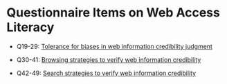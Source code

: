 # Questionnaire Items on Web Access Literacy

* Q19-29: [Tolerance for biases in web information credibility judgment](https://github.com/hontolab/web-access-literacy/blob/master/bias-tolerance.md)

* Q30-41: [Browsing strategies to verify web information credibility](https://github.com/hontolab/web-access-literacy/blob/master/browsing-strategy.md)

* Q42-49: [Search strategies to verify web information credibility](https://github.com/hontolab/web-access-literacy/blob/master/search-strategy.md)
